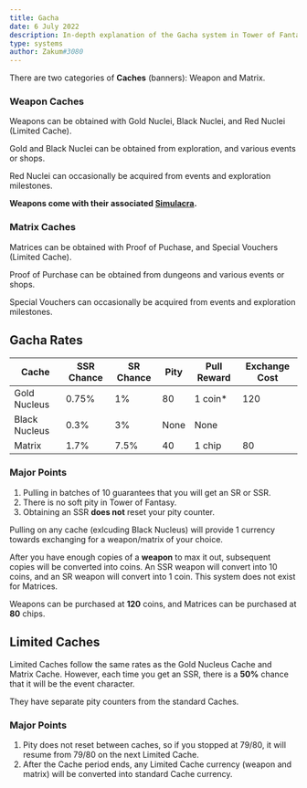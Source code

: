 ```yaml
---
title: Gacha
date: 6 July 2022
description: In-depth explanation of the Gacha system in Tower of Fantasy.
type: systems
author: Zakum#3080
---
```


There are two categories of **Caches** (banners): Weapon and Matrix.

### Weapon Caches
Weapons can be obtained with Gold Nuclei, Black Nuclei, and Red Nuclei (Limited Cache).  

Gold and Black Nuclei can be obtained from exploration, and various events or shops.  

Red Nuclei can occasionally be acquired from events and exploration milestones.  

**Weapons come with their associated [Simulacra](/guides/simulacra).**

### Matrix Caches
Matrices can be obtained with Proof of Puchase, and Special Vouchers (Limited Cache).  

Proof of Purchase can be obtained from dungeons and various events or shops.  

Special Vouchers can occasionally be acquired from events and exploration milestones.

## Gacha Rates
| Cache | SSR Chance | SR Chance | Pity | Pull Reward | Exchange Cost |
|-------|------------|-----------|------|-------------|---------------|
| Gold Nucleus | 0.75% | 1% | 80 | 1 coin* | 120 |
| Black Nucleus | 0.3% | 3% | None | None | |
| Matrix | 1.7% | 7.5% | 40 | 1 chip | 80 |

### Major Points
1. Pulling in batches of 10 guarantees that you will get an SR or SSR.
2. There is no soft pity in Tower of Fantasy.
3. Obtaining an SSR **does not** reset your pity counter.

Pulling on any cache (exlcuding Black Nucleus) will provide 1 currency towards exchanging for a weapon/matrix of your choice.

After you have enough copies of a **weapon** to max it out, subsequent copies will be converted into coins. An SSR weapon will convert into 10 coins, and an SR weapon will convert into 1 coin. This system does not exist for Matrices.

Weapons can be purchased at **120** coins, and Matrices can be purchased at **80** chips.

## Limited Caches
Limited Caches follow the same rates as the Gold Nucleus Cache and Matrix Cache. However, each time you get an SSR, there is a **50%** chance that it will be the event character.

They have separate pity counters from the standard Caches.

### Major Points
1. Pity does not reset between caches, so if you stopped at 79/80, it will resume from 79/80 on the next Limited Cache.
2. After the Cache period ends, any Limited Cache currency (weapon and matrix) will be converted into standard Cache currency.